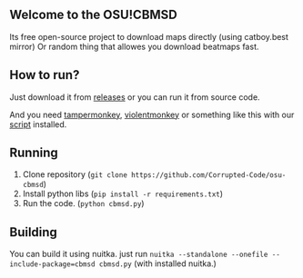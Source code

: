 ## Welcome to the OSU!CBMSD
Its free open-source project to download maps directly (using catboy.best mirror)
Or random thing that allowes you download beatmaps fast.

## How to run?
Just download it from [releases](https://github.com/Corrupted-Code/osu-cbmsd/releases) or you can run it from source code.

And you need [tampermonkey](https://www.tampermonkey.net/), [violentmonkey](https://chromewebstore.google.com/detail/violentmonkey/jinjaccalgkegednnccohejagnlnfdag?hl=ru&pli=1) or something like this with our [script](https://github.com/Corrupted-Code/osu-cbmsd/releases/download/v0.0.1/cbmsd.user.js) installed.

## Running
1. Clone repository (``git clone https://github.com/Corrupted-Code/osu-cbmsd``)
2. Install python libs (``pip install -r requirements.txt``)
3. Run the code. (``python cbmsd.py``)

## Building
You can build it using nuitka.
just run ``nuitka --standalone --onefile --include-package=cbmsd cbmsd.py`` (with installed nuitka.)
